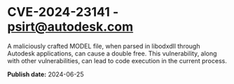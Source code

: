 # CVE-2024-23141 - psirt@autodesk.com

A maliciously crafted MODEL file, when parsed in libodxdll through Autodesk applications, can cause a double free. This vulnerability, along with other vulnerabilities, can lead to code execution in the current process.

**Publish date:** 2024-06-25
